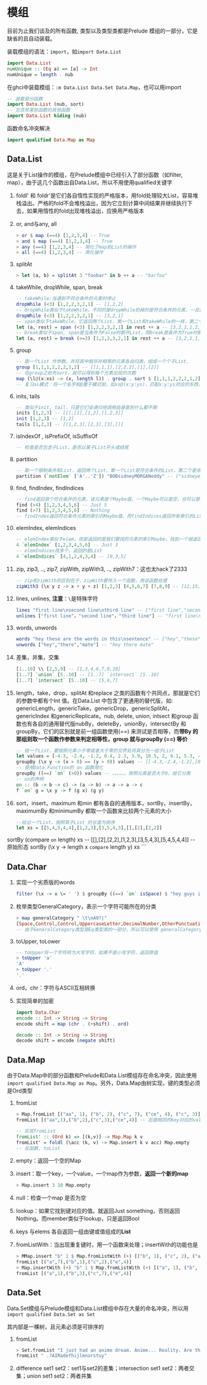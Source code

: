 # 模组

目前为止我们谈及的所有函数, 类型以及类型类都是Prelude 模组的一部分，它是缺省的且自动装载。

装载模组的语法：`import`，如`import Data.List`

```haskell
import Data.List
numUnique :: (Eq a) => [a] -> Int
numUnique = length . nub
```

在ghci中装载模组：`:m Data.List Data.Set Data.Map`，也可以用import

```haskell
-- 装载部分函数
import Data.List (nub, sort)
-- 包含除某些函数的其他函数
import Data.List hiding (nub)
```

函数命名冲突解决

```haskell
import qualified Data.Map as Map
```

## Data.List

这是关于List操作的模组，在Prelude模组中已经引入了部分函数（如filter, map），由于这几个函数出自Data.List，所以不用使用qualified关键字

1. foldl' 和 foldr'是它们各自惰性实现的严格版本，用fold处理较大List，容易堆栈溢出。严格的fold不会堆栈溢出，因为它立刻计算中间结果并继续执行下去，如果用惰性的fold出现堆栈溢出，应换用严格版本

2. or, and与any, all

   ```haskell
   > or $ map (==4) [1,2,3,4] -- True
   > and $ map (==4) [1,2,3,4] -- True
   > any (==4) [1,2,3,4] -- 简化了map到List的操作
   > all (==4) [1,2,3,4] -- 简化操作
   ```

   

3. splitAt

   ```haskell
   > let (a, b) = splitAt 3 "foobar" in b ++ a -- "barfoo"
   ```

   

4. takeWhile, dropWhile, span, break

   ```haskell
   -- takeWhile:当遇到不符合条件的元素时停止
   dropWhile (<3) [1,2,2,3,2,1] -- [1,2,2]
   -- dropWhile类似于takeWhile，不同的是dropWhile扔掉的是符合条件的元素，一旦返回false，将List余下的部分返回
   dropWhile (<3) [1,2,2,3,2,1] -- [3,2,1]
   -- span类似于takeWhile，它返回两个List，第一个List和takeWhile的一样，第二个List是余下部分
   let (a, rest) = span (<3) [1,2,2,3,2,1] in rest ++ a -- [3,2,1,1,2,2]
   -- break类似于span, span是当条件为False时断开List，而break是条件为True时断开List，因而 break p 等价于 span ~p
   let (a, rest) = break (>=3) [1,2,2,3,2,1] in rest ++ a -- [3,2,1,1,2,2]
   ```

   

5. group

   ```haskell
   -- 取一个List 作参数，并将其中相邻并相等的元素各自归类，组成一个个子List.
   group [1,1,1,2,2,2,1,2] -- [[1,1,1],[2,2,2],[1],[2]]
   -- 在group之前先sort，就可以得到每个元素出现的次数
   map (\l@(x:xs) -> (x, length l)) . group . sort $ [1,1,1,2,2,2,1,2] -- [(1,4),(2,4)]
   -- 复习as模式：将一个名字和@置于模式前，如xs@(x:y:ys)，匹配x:y:ys对应的东西，也可以通过xs得到整个List
   ```

   

6. inits, tails

   ```haskell
   -- 类似于init, tail，只是它们会递归地调用自身直到什么都不剩
   inits [1,2,3] -- [[],[1],[1,2],[1,2,3]]
   init [1,2,3] -- [1,2]
   tails [1,2,3] -- [[1,2,3],[2,3],[3],[]]
   ```

   

7. isIndexOf , isPrefixOf, isSuffixOf

   ```haskell
   -- 检查是否包含子List，是否以某子List开头或结尾
   ```

   

8. partition

   ```haskell
   -- 取一个限制条件和List，返回两个List，第一个List是符合条件的List，第二个是余下的List。和span, break还是不一样的
   partition (`notElem` ['A'..'Z']) "BOBsidneyMORGANeddy" -- ("sidneyeddy","BOBMORGAN")
   ```

   

9. find, findIndex, findIndices

   ```haskell
   -- find返回首个符合条件的元素，该元素是个Maybe值，一个Maybe可以是空，也可以是单一元素
   find (>4) [1,2,3,4,5,6] -- Just 5
   find (>7) [1,2,3,4,5,6] -- Nothing
   -- findIndex返回符合条件元素的索引的Maybe值，而findIndices返回所有索引的List
   ```

   

10. elemIndex, elemIndices 

    ```haskell
    -- elemIndex类似于elem，但是返回的是我们要找的元素的索引Maybe，找到一个就返回
    4 `elemIndex` [1,2,3,4,5,6] -- Just 3
    -- elemIndices找多个，返回的是List
    4 `elemIndices` [4,1,2,4,3,4] -- [0,3,5]
    ```

    

11. zip, zip3, .., zip7, zipWith, zipWith3, .., zipWith7：这也太hack了2333

    ```haskell
    -- zip和zipWith的区别在于，zipWith要传入一个函数，用该函数处理
    zipWith3 (\x y z -> x + y + z) [1,2,3] [4,5,6,7] [7,8,9] -- [12,15,18]
    ```

    

12. lines, unlines, **注意**：`\`是特殊字符

    ```haskell
    lines "first line\nsecond line\nthird line" -- ["first line","second line","third line"]
    unlines ["first line"，"second line"，"third line"] -- "first line\nsecond line\nthird line"
    ```

    

13. words, unwords 

    ```haskell
    words "hey these are the words in this\nsentence" -- ["hey","these","are","the","words","in","this","sentence"]
    unwords ["hey","there","mate"] -- "hey there mate"
    ```

    

14. 差集，并集，交集

    ```haskell
    [1..10] \\ [2,5,9] -- [1,3,4,6,7,8,10]
    [1..7] `union` [5..10] -- [1..7] `intersect` [5..10]
    [1..7] `intersect` [5..10] -- [5,6,7]
    ```

    

15. length，take，drop，splitAt 和replace 之类的函数有个共同点，那就是它们的参数中都有个Int 值。在Data.List 中包含了更通用的替代版，如: genericLength，genericTake，genericDrop，genericSplitAt，genericIndex 和genericReplicate。nub, delete, union, intsect 和group 函数也有各自的通用替代版nubBy，deleteBy，unionBy，intersectBy 和groupBy，它们的区别就是前一组函数使用(==) 来测试是否相等，而**带By 的那组则取一个函数作参数来判定相等性，group 就与groupBy (==) 等价**

    ```haskell
    -- 给一个List，要按照元素小于零或者大于零的交界处将其分为一组子List
    let values = [-4.3, -2.4, -1.2, 0.4, 2.3, 5.9, 10.5, 2, 9.1, 5.3, -2.4, -14.5, 2.9, 2.3]
    groupBy (\x y -> (x > 0) == (y > 0)) values -- [[-4.3,-2.4,-1.2],[0.4,2.3,5.9,10.5,2.0,9.1,5.3],[-2.4,-14.5],[2.9,2.3]]
    -- 使用Data.Function的 on 函数简化
    groupBy ((==) `on` (>0)) values -- 。。。。。。按照元素是否大于0，给它分类
    -- on的声明
    on :: (b -> b -> c) -> (a -> b) -> a -> a -> c
    f `on` g = \x y -> f (g x) (g y)
    ```




16. sort，insert，maximum 和min 都有各自的通用版本，sortBy，insertBy，maximumBy 和minimumBy 都取一个函数来比较两个元素的大小

    ```haskell
    --给出一个List，按照其子List 的长度为排序
    let xs = [[5,4,5,4,4],[1,2,3],[3,5,4,3],[],[2],[2,2]]
sortBy (compare `on` length) xs -- [[],[2],[2,2],[1,2,3],[3,5,4,3],[5,4,5,4,4]]
    -- 原始形态
    sortBy (\x y -> length x `compare` length y) xs
    ```
    
    

## Data.Char

1. 实现一个劣质版的words

   ```haskell
   filter (\x -> x \= ' ') $ groupBy ((==) `on` isSpace) $ "hey guys its me" -- 只能以一个空格分隔，多个空格会保留，所以说是劣质版的words，直接用words则不受多个空格的影响
   ```

   

2. 枚举类型GeneralCategory，表示一个字符可能所在的分类

   ```haskell
   > map generalCategory " \t\nA9?|"
   [Space,Control,Control,UppercaseLetter,DecimalNumber,OtherPunctuation,MathSymbol]
   -- 由于GeneralCategory类型是Eq类型类的一部分，所以可以使用 generalCategory == Space
   ```

   

3. toUpper, toLower

   ```haskell
   -- toUpper将一个字符转为大写字符，如果不是小写字符，返回原值
   > toUpper 'a'
   'A'
   > toUpper '.'
   '.'
   ```

   

4. ord，chr：字符与ASCII互相转换

5. 实现简单的加密

   ```haskell
   import Data.Char
   encode :: Int -> String -> String
   encode shift = map (chr . (+shift) . ord)
   
   decode :: Int -> String -> String
   decode shift = encode (negate shift)
   ```

## Data.Map

由于Data.Map中的部分函数和Prelude和Data.List模组存在命名冲突，因此使用 `import qualified Data.Map as Map`。另外，Data.Map由树实现，键的类型必须是Ord类型

1. fromList

   ```haskell
   > Map.fromList [("aa", 1), ("b", 2), ("c", 7), ("ce", 4), ("c", 3)]
   fromList [("aa",1),("b",2),("c",3),("ce",4)] -- 后面相同的key对应的value会替换前面的
   
   -- 实现fromList
   fromList' :: (Ord k) => [(k,v)] -> Map.Map k v
   fromList' = foldl (\acc (k, v) -> Map.insert k v acc) Map.empty
   -- 反函数, toList
   ```

   

2. empty：返回一个空的Map

3. insert：取一个key，一个value，一个map作为参数，**返回一个新的map**

   ```haskell
   > Map.insert 3 10 Map.empty
   ```

   

4. null：检查一个map 是否为空

5. lookup：如果它找到键对应的值。就返回Just something，否则返回Nothing。而member类似于lookup，只是返回Bool

6. keys 与elems 各自返回一组由键或值组成的**List**

7. fromListWith：当出现重复键时，用一个函数来处理；insertWith的功能也是

   ```haskell
   > MMap.insert "b" 1 $ Map.fromListWith (+) [("b", 1), ("c", 2), ("a", 7), ("e", 4)]
   fromList [("a",7),("b",1),("c",2),("e",4)]
   > Map.insertWith (+) "b" 1 $ Map.fromListWith (+) [("a", 1), ("b", 2), ("c", 7), ("e",4)]
   fromList [("a",1),("b",3),("c",7),("e",4)]
   ```

   

## Data.Set

Data.Set模组与Prelude模组和Data.List模组中存在大量的命名冲突，所以用 `import qualified Data.Set as Set`

其内部是一棵树，且元素必须是可排序的

1. fromList 

   ```haskell
   > Set.fromList "I just had an anime dream. Anime... Reality. Are they so different?"
   fromList " .?AIRadefhijlmnorstuy"
   ```

   

2. difference set1 set2：set1与set2的差集；intersection set1 set2：两者交集；union set1 set2：两者并集